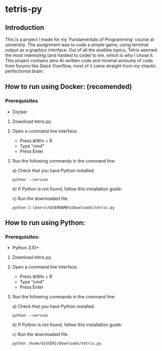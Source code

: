 # tetris-py


## Introduction
This is a project I made for my 'Fundamentals of Programming' course at university. The assignment was to code a simple game, using terminal output as a graphics interface.
Out of all the avalible topics, Tetris seemed the most interesting (and hardest to code) to me, which is why I chose it.
This project contains zero AI-written code and minimal amounts of code from forums like Stack Overflow, most of it came straight from my chaotic perfectionist brain.


## How to run using Docker: (recomended)
### Prerequisites
* Docker 
1. Download tetris.py.
2. Open a command line interface.
   * Press ⊞Win + R
   * Type "cmd"
   * Press Enter
3. Run the following commands in the command line:

   a) Check that you have Python installed.

      ```
      python --version
      ```
   b) If Python is not found, follow this installation guide: 

   c) Run the downloaded file.

      ```
      python C:\Users\%USERNAME%\Downloads\tetris.py
      ```


## How to run using Python:
### Prerequisites:
* Python 3.10+
1. Download tetris.py.
2. Open a command line interface.
   * Press ⊞Win + R
   * Type "cmd"
   * Press Enter
3. Run the following commands in the command line:

   a) Check that you have Python installed.

      ```
      python --version
      ```
   b) If Python is not found, follow this installation guide: 
      
   c) Run the downloaded file.

      ```
      python /home/${USER}/Downloads/tetris.py
      ```